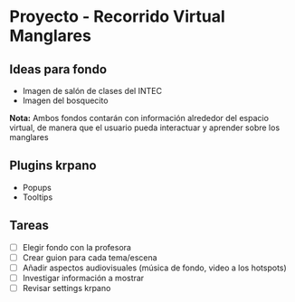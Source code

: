 # Proyecto - Recorrido Virtual Manglares

## Ideas para fondo
- Imagen de salón de clases del INTEC
- Imagen del bosquecito

**Nota:** Ambos fondos contarán con información alrededor del espacio virtual, de manera que el usuario pueda interactuar y aprender sobre los manglares

## Plugins krpano
- Popups
- Tooltips

## Tareas
- [ ] Elegir fondo con la profesora
- [ ] Crear guion para cada tema/escena
- [ ] Añadir aspectos audiovisuales (música de fondo, video a los hotspots)
- [ ] Investigar información a mostrar
- [ ] Revisar settings krpano